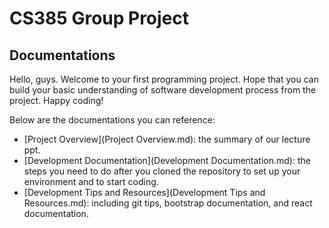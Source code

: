 # CS385 Group Project

## Documentations

Hello, guys. Welcome to your first programming project. Hope that you can build your basic understanding of software development process from the project. Happy coding!

Below are the documentations you can reference:

* [Project Overview](Project Overview.md): the summary of our lecture ppt.
* [Development Documentation](Development Documentation.md): the steps you need to do after you cloned the repository to set up your environment and to start coding.
* [Development Tips and Resources](Development Tips and Resources.md): including git tips, bootstrap documentation, and react documentation.

